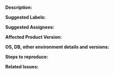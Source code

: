 **Description:**

<!-- Give a brief description of the issue -->

**Suggested Labels:**

<!-- Optional comma separated list of suggested labels. Non committers can’t assign labels to issues, so this will help issue creators who are not a committer to suggest possible labels-->

**Suggested Assignees:**

<!--Optional comma separated list of suggested team members who should attend the issue. Non committers can’t assign issues to assignees, so this will help issue creators who are not a committer to suggest possible assignees-->

**Affected Product Version:**

**OS, DB, other environment details and versions:**    

**Steps to reproduce:**


**Related Issues:**

<!-- Any related issues such as sub tasks, issues reported in other repositories (e.g component repositories), similar problems, etc. -->